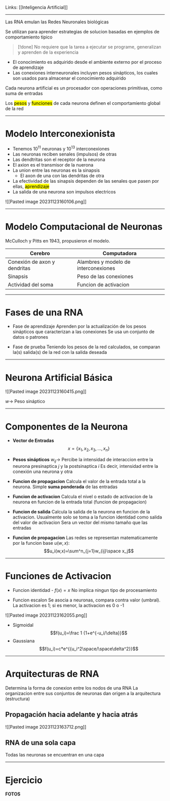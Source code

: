 Links: [[Inteligencia Artificial]]
___
Las RNA emulan las Redes Neuronales biológicas

Se utilizan para aprender estrategias de solucion basadas en ejemplos de comportamiento tipico

> [!done] No requiere que la tarea a ejecutar se programe, generalizan y aprenden de la experiencia

- El conocimiento es adquirido desde el ambiente externo por el proceso de aprendizaje
- Las conexiones interneuronales incluyen pesos sinápticos, los cuales son usados para almacenar el conocimiento adquirido

Cada neurona artificial es un procesador con operaciones primitivas, como suma de entradas

Los <mark class="hltr-pink">pesos</mark> y <mark class="hltr-pink">funciones</mark> de cada neurona definen el comportamiento global de la red

___
# Modelo Interconexionista

- Tenemos $10^{11}$ neuronas y $10^{13}$ interconexiones
- Las neuronas reciben senales (impulsos) de otras
- Las dendtritas son el receptor de la neurona
- El axion es el transmisor de la nuerona
- La union entre las neuronas es la sinapsis
	- El axon de una con las dendritas de otra
- La efectividad de las sinapsis dependen de las senales que pasen por ellas, <mark class="hltr-pink">aprendizaje</mark>
- La salida de una neurona son impulsos electricos

![[Pasted image 20231123160106.png]]

___
# Modelo Computacional de Neuronas

McCulloch y Pitts en 1943, propusieron el modelo.

| Cerebro                      | Computadora                          |
| ---------------------------- | ------------------------------------ |
| Conexión de axon y dendritas | Alambres y modelo de interconexiones |
| Sinapsis                     | Peso de las conexiones               |
| Actividad del soma           | Funcion de activacion                | 

___
# Fases de una RNA

- Fase de aprendizaje
Aprenden por la actualización de los pesos sinápticos que caracterizan a las conexiones
Se usa un conjunto de datos o patrones

- Fase de prueba
Teniendo los pesos de la red calculados, se comparan la(s) salida(s) de la red con la salida deseada

___
# Neurona Artificial Básica

![[Pasted image 20231123160415.png]]

$w \rightarrow$ Peso sináptico

___
# Componentes de la Neurona

- **Vector de Entradas**
$$x=\{x_1,x_2,x_3,...,x_n\}$$
- **Pesos sinápticos**
$w_{ij} \rightarrow$ Percibe la intensidad de interaccion entre la neurona presinaptica $j$ y la postsinaptica $i$
Es decir, intensidad entre la conexión una neurona y otra

- **Funcion de propagacion**
Calcula el valor de la entrada total a la neurona. Simple **suma ponderada** de las entradas

- **Funcion de activacion**
Calcula el nivel o estado de activacion de la neurona en funcion de la entrada total (funcion de propagacion)

- **Funcion de salida**
Calcula la salida de la neurona en funcion de la activacion.
Usualmente solo se toma a la funcion identidad como salida del valor de activacion
Sera un vector del mismo tamaño que las entradas

- **Funcion de propagacion**
Las redes se representan matematicamente por la funcion base $u(w,x)$:
$$u_i(w,x)=\sum^n_{j=1}w_{ij}\space x_j$$
___
# Funciones de Activacion

- Funcion identidad -  $f(x) = x$
No implica ningun tipo de procesamiento

- Funcion escalon
Se asocia a neuronas, compara contra valor (umbral).
La activacion es 1; si es menor, la activacion es 0 o -1

![[Pasted image 20231123162055.png]]

- Sigmoidal
$$f(u_i)=\frac 1 {1+e^{-u_i/\delta}}$$
- Gaussiana
$$f(u_i)=c*e^{{u_i^2\space/\space\delta^2}}$$
___
# Arquitecturas de RNA

Determina la forma de conexion entre los nodos de una RNA
La organizacion entre sus conjuntos de neuronas dan origen a la arquitectura (estructura)

## Propagación hacia adelante y hacia atrás
![[Pasted image 20231123163712.png]]

## RNA de una sola capa

Todas las neuronas se encuentran en una capa


___
# Ejercicio
**FOTOS**
